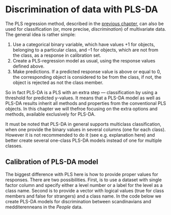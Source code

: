 # Discrimination of data with PLS-DA

The PLS regression method, described in the [previous chapter](chapter6/text.md), can also be used for classification (or, more precise, *discrimination*) of multivariate data. The general idea is rather simple:

1. Use a categorical binary variable, which have values +1 for objects, belonging to a particular class, and –1 for objects, which are not from the class, as a response in calibration set.
2. Create a PLS-regression model as usual, using the response values defined above.
3. Make predictions. If a predicted response value is above or equal to 0, the corresponding object is considered to be from the class, if not, the object is rejected as not the class member.

So in fact PLS-DA is a PLS with an extra step — classification by using a threshold for predicted y-values. It means that a PLS-DA model as well as PLS-DA results inherit all methods and properties from the conventional PLS objects. In this chapter we will thefroe focusing on the extra options and methods, available exclusively for PLS-DA.

It must be noted that PLS-DA in general supports multiclass classification, when one provide the binary values in several columns (one for each class). However it is not recommended to do it (see e.g. explanation here) and better create several one-class PLS-DA models instead of one for multiple classes. 

## Calibration of PLS-DA model

The biggest difference with PLS here is how to provide proper values for responses. There are two possibilities. First, is to use a dataset with single factor column and specify either a level number or a label for the level as a class name. Second is to provide a vector with logical values (true for class members and false for strangers) and a class name. In the code below we create PLS-DA models for discrimination between scandinavians and medditerenneans in the *People* data. 